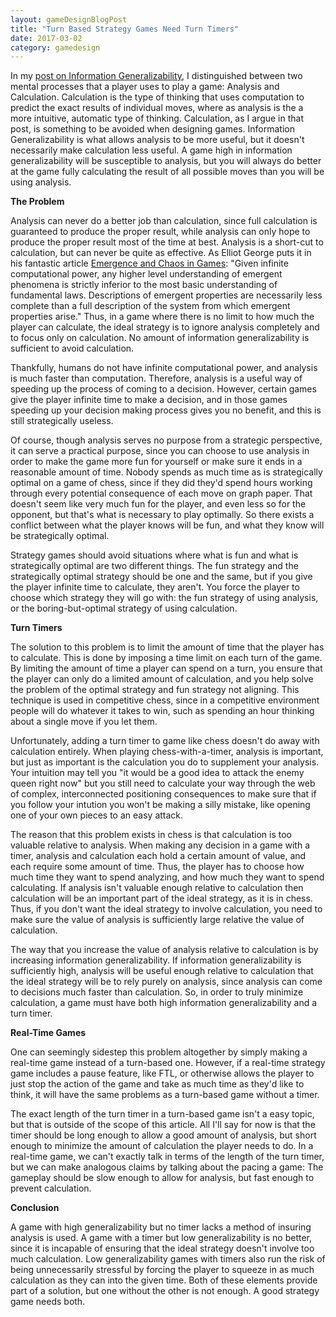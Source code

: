 ```yaml
---
layout: gameDesignBlogPost
title: "Turn Based Strategy Games Need Turn Timers"
date: 2017-03-02
category: gamedesign
---
```

In my [post on Information Generalizability](http://ethanhoeppner.github.io/gamedesign/information-generalizability.html), I distinguished between two mental processes that a player uses to play a game: Analysis and Calculation. Calculation is the type of thinking that uses computation to predict the exact results of individual moves, where as analysis is the a more intuitive, automatic type of thinking. Calculation, as I argue in that post, is something to be avoided when designing games. Information Generalizability is what allows analysis to be more useful, but it doesn't necessarily make calculation less useful. A game high in information generalizability will be susceptible to analysis, but you will always do better at the game fully calculating the result of all possible moves than you will be using analysis.

**The Problem**

Analysis can never do a better job than calculation, since full calculation is guaranteed to produce the proper result, while analysis can only hope to produce the proper result most of the time at best. Analysis is a short-cut to calculation, but can never be quite as effective. As Elliot George puts it in his fantastic article [Emergence and Chaos in Games](http://elliotgeorge.net/2017/02/21/emergence-and-chaos-in-games/): "Given infinite computational power, any higher level understanding of emergent phenomena is strictly inferior to the most basic understanding of fundamental laws. Descriptions of emergent properties are necessarily less complete than a full description of the system from which emergent properties arise." Thus, in a game where there is no limit to how much the player can calculate, the ideal strategy is to ignore analysis completely and to focus only on calculation. No amount of information generalizability is sufficient to avoid calculation.

Thankfully, humans do not have infinite computational power, and analysis is much faster than computation. Therefore, analysis is a useful way of speeding up the process of coming to a decision. However, certain games give the player infinite time to make a decision, and in those games speeding up your decision making process gives you no benefit, and this is still strategically useless.

Of course, though analysis serves no purpose from a strategic perspective, it can serve a practical purpose, since you can choose to use analysis in order to make the game more fun for yourself or make sure it ends in a reasonable amount of time. Nobody spends as much time as is strategically optimal on a game of chess, since if they did they'd spend hours working through every potential consequence of each move on graph paper. That doesn't seem like very much fun for the player, and even less so for the opponent, but that's what is necessary to play optimally. So there exists a conflict between what the player knows will be fun, and what they know will be strategically optimal.

Strategy games should avoid situations where what is fun and what is strategically optimal are two different things. The fun strategy and the strategically optimal strategy should be one and the same, but if you give the player infinite time to calculate, they aren't. You force the player to choose which strategy they will go with: the fun strategy of using analysis, or the boring-but-optimal strategy of using calculation.

**Turn Timers**

The solution to this problem is to limit the amount of time that the player has to calculate. This is done by imposing a time limit on each turn of the game. By limiting the amount of time a player can spend on a turn, you ensure that the player can only do a limited amount of calculation, and you help solve the problem of the optimal strategy and fun strategy not aligning. This technique is used in competitive chess, since in a competitive environment people will do whatever it takes to win, such as spending an hour thinking about a single move if you let them.

Unfortunately, adding a turn timer to game like chess doesn't do away with calculation entirely. When playing chess-with-a-timer, analysis is important, but just as important is the calculation you do to supplement your analysis. Your intuition may tell you "it would be a good idea to attack the enemy queen right now" but you still need to calculate your way through the web of complex, interconnected positioning consequences to make sure that if you follow your intution you won't be making a silly mistake, like opening one of your own pieces to an easy attack.

The reason that this problem exists in chess is that calculation is too valuable relative to analysis. When making any decision in a game with a timer, analysis and calculation each hold a certain amount of value, and each require some amount of time. Thus, the player has to choose how much time they want to spend analyzing, and how much they want to spend calculating. If analysis isn't valuable enough relative to calculation then calculation will be an important part of the ideal strategy, as it is in chess. Thus, if you don't want the ideal strategy to involve calculation, you need to make sure the value of analysis is sufficiently large relative the value of calculation.

The way that you increase the value of analysis relative to calculation is by increasing information generalizability. If information generalizability is sufficiently high, analysis will be useful enough relative to calculation that the ideal strategy will be to rely purely on analysis, since analysis can come to decisions much faster than calculation. So, in order to truly minimize calculation, a game must have both high information generalizability and a turn timer.

**Real-Time Games**

One can seemingly sidestep this problem altogether by simply making a real-time game instead of a turn-based one. However, if a real-time strategy game includes a pause feature, like FTL, or otherwise allows the player to just stop the action of the game and take as much time as they'd like to think, it will have the same problems as a turn-based game without a timer.

The exact length of the turn timer in a turn-based game isn't a easy topic, but that is outside of the scope of this article. All I'll say for now is that the timer should be long enough to allow a good amount of analysis, but short enough to minimize the amount of calculation the player needs to do. In a real-time game, we can't exactly talk in terms of the length of the turn timer, but we can make analogous claims by talking about the pacing a game: The gameplay should be slow enough to allow for analysis, but fast enough to prevent calculation.

**Conclusion**

A game with high generalizability but no timer lacks a method of insuring analysis is used. A game with a timer but low generalizability is no better, since it is incapable of ensuring that the ideal strategy doesn't involve too much calculation. Low generalizability games with timers also run the risk of being unnecessarily stressful by forcing the player to squeeze in as much calculation as they can into the given time. Both of these elements provide part of a solution, but one without the other is not enough. A good strategy game needs both.
